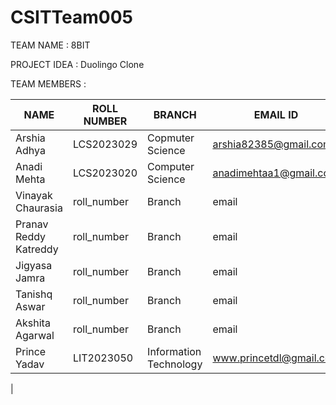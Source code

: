 # CSITTeam005
TEAM NAME : 8BIT

PROJECT IDEA : Duolingo Clone

TEAM MEMBERS :

| NAME | ROLL NUMBER | BRANCH | EMAIL ID | GITHUB ID |
| ---- | ---- | ---- | ---- | ---- |
| Arshia Adhya | LCS2023029 | Copmuter Science | arshia82385@gmail.com | ArshiaAdhya |
| Anadi Mehta | LCS2023020 | Computer Science | anadimehtaa1@gmail.com |anadimehta |
| Vinayak Chaurasia | roll_number | Branch | email | github id |
| Pranav Reddy Katreddy | roll_number | Branch | email | github id |
| Jigyasa Jamra | roll_number | Branch | email | github id |
| Tanishq Aswar | roll_number | Branch | email | github id |
| Akshita Agarwal | roll_number | Branch | email | github id |
| Prince Yadav | LIT2023050 | Information Technology | www.princetdl@gmail.com | prince9569 |
|
